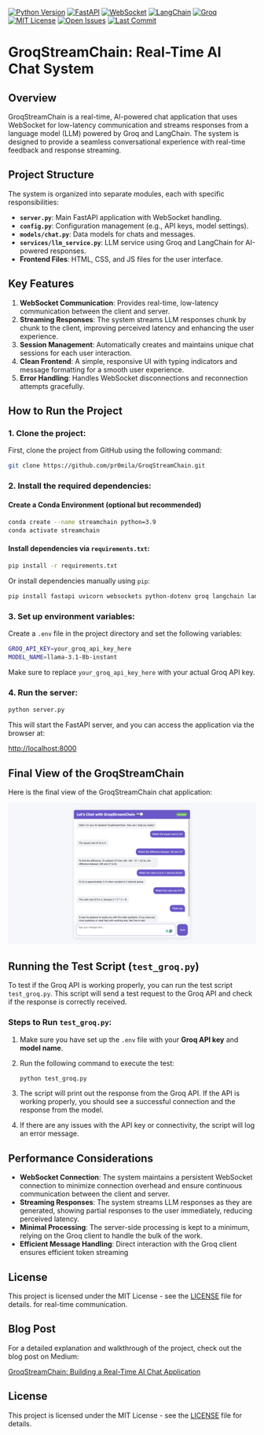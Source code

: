 [![Python Version](https://img.shields.io/badge/python-3.9%2B-blue.svg)](https://www.python.org/downloads/)
[![FastAPI](https://img.shields.io/badge/FastAPI-async%20framework-green)](https://fastapi.tiangolo.com/)
[![WebSocket](https://img.shields.io/badge/WebSocket-Real--Time-orange)](https://developer.mozilla.org/en-US/docs/Web/API/WebSocket)
[![LangChain](https://img.shields.io/badge/LangChain-Integration-yellowgreen)](https://www.langchain.com/)
[![Groq](https://img.shields.io/badge/Groq-LPU--Powered-ff69b4)](https://groq.com/)
[![MIT License](https://img.shields.io/github/license/pr0mila/GroqStreamChain)](https://github.com/pr0mila/GroqStreamChain/blob/main/LICENSE)
[![Open Issues](https://img.shields.io/github/issues/pr0mila/GroqStreamChain)](https://github.com/pr0mila/GroqStreamChain/issues)
[![Last Commit](https://img.shields.io/github/last-commit/pr0mila/GroqStreamChain)](https://github.com/pr0mila/GroqStreamChain/commits/main)
# GroqStreamChain: Real-Time AI Chat System

## Overview

GroqStreamChain is a real-time, AI-powered chat application that uses WebSocket for low-latency communication and streams responses from a language model (LLM) powered by Groq and LangChain. The system is designed to provide a seamless conversational experience with real-time feedback and response streaming.

## Project Structure

The system is organized into separate modules, each with specific responsibilities:

- **`server.py`**: Main FastAPI application with WebSocket handling.
- **`config.py`**: Configuration management (e.g., API keys, model settings).
- **`models/chat.py`**: Data models for chats and messages.
- **`services/llm_service.py`**: LLM service using Groq and LangChain for AI-powered responses.
- **Frontend Files**: HTML, CSS, and JS files for the user interface.

## Key Features

1. **WebSocket Communication**: Provides real-time, low-latency communication between the client and server.
2. **Streaming Responses**: The system streams LLM responses chunk by chunk to the client, improving perceived latency and enhancing the user experience.
3. **Session Management**: Automatically creates and maintains unique chat sessions for each user interaction.
4. **Clean Frontend**: A simple, responsive UI with typing indicators and message formatting for a smooth user experience.
5. **Error Handling**: Handles WebSocket disconnections and reconnection attempts gracefully.

## How to Run the Project

### 1. Clone the project:

First, clone the project from GitHub using the following command:

```bash
git clone https://github.com/pr0mila/GroqStreamChain.git
```

### 2. Install the required dependencies:

#### Create a Conda Environment (optional but recommended)

```bash
conda create --name streamchain python=3.9
conda activate streamchain
```

#### Install dependencies via `requirements.txt`:

```bash
pip install -r requirements.txt
```

Or install dependencies manually using `pip`:

```bash
pip install fastapi uvicorn websockets python-dotenv groq langchain langchain-groq pydantic jinja2
```

### 3. Set up environment variables:

Create a `.env` file in the project directory and set the following variables:

```bash
GROQ_API_KEY=your_groq_api_key_here
MODEL_NAME=llama-3.1-8b-instant
```

Make sure to replace `your_groq_api_key_here` with your actual Groq API key.

### 4. Run the server:

```bash
python server.py
```

This will start the FastAPI server, and you can access the application via the browser at:

[http://localhost:8000](http://localhost:8000)

## Final View of the GroqStreamChain

Here is the final view of the GroqStreamChain chat application:

![Chat App Final View](static/groqstreamchain.png)


## Running the Test Script (`test_groq.py`)

To test if the Groq API is working properly, you can run the test script `test_groq.py`. This script will send a test request to the Groq API and check if the response is correctly received.

### Steps to Run `test_groq.py`:

1. Make sure you have set up the `.env` file with your **Groq API key** and **model name**.

2. Run the following command to execute the test:

    ```bash
    python test_groq.py
    ```

3. The script will print out the response from the Groq API. If the API is working properly, you should see a successful connection and the response from the model.

4. If there are any issues with the API key or connectivity, the script will log an error message.


## Performance Considerations

- **WebSocket Connection**: The system maintains a persistent WebSocket connection to minimize connection overhead and ensure continuous communication between the client and server.
- **Streaming Responses**: The system streams LLM responses as they are generated, showing partial responses to the user immediately, reducing perceived latency.
- **Minimal Processing**: The server-side processing is kept to a minimum, relying on the Groq client to handle the bulk of the work.
- **Efficient Message Handling**: Direct interaction with the Groq client ensures efficient token streaming

## License

This project is licensed under the MIT License - see the [LICENSE](LICENSE) file for details.
 for real-time communication.

## Blog Post

For a detailed explanation and walkthrough of the project, check out the blog post on Medium:

[GroqStreamChain: Building a Real-Time AI Chat Application](https://medium.com/@promilaghoshmonty/groqstreamchain-chat-application-pngbuilding-491004f3e25d)


## License

This project is licensed under the MIT License - see the [LICENSE](LICENSE) file for details.
